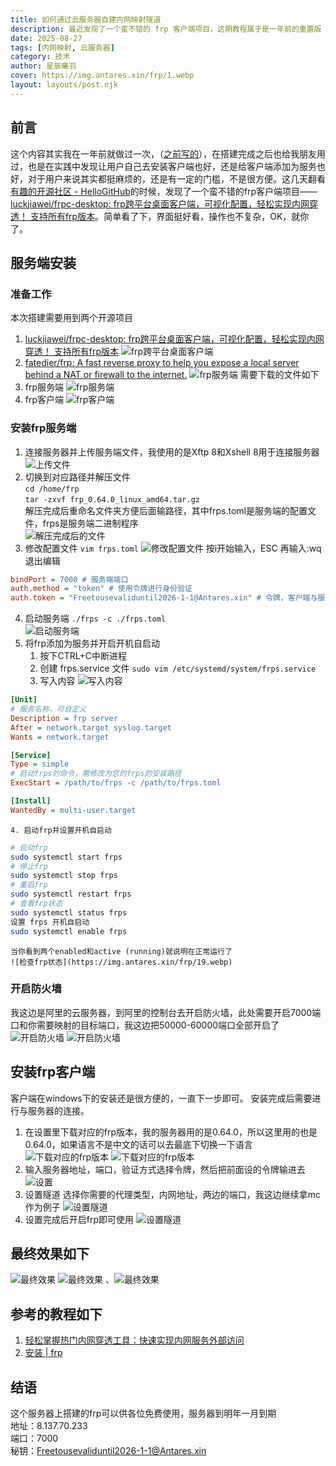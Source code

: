 ```yaml
---
title: 如何通过云服务器自建内网映射隧道
description: 最近发现了一个蛮不错的 frp 客户端项目，这期教程属于是一年前的重置版
date: 2025-08-27
tags: [内网映射, 云服务器]
category: 技术
author: 星辰曦羽
cover: https://img.antares.xin/frp/1.webp
layout: layouts/post.njk
---
```

## 前言
这个内容其实我在一年前就做过一次，（[之前写的](https://blog.antares.xin/zaxiang/163/)），在搭建完成之后也给我朋友用过，也是在实践中发现让用户自己去安装客户端也好，还是给客户端添加为服务也好，对于用户来说其实都挺麻烦的，还是有一定的门槛，不是很方便。这几天翻看[有趣的开源社区 - HelloGitHub](https://hellogithub.com/)的时候，发现了一个蛮不错的frp客户端项目——[luckjiawei/frpc-desktop: frp跨平台桌面客户端，可视化配置，轻松实现内网穿透！ 支持所有frp版本](https://github.com/luckjiawei/frpc-desktop)。简单看了下，界面挺好看，操作也不复杂，OK，就你了。
## 服务端安装
### 准备工作
本次搭建需要用到两个开源项目
1. [luckjiawei/frpc-desktop: frp跨平台桌面客户端，可视化配置，轻松实现内网穿透！ 支持所有frp版本](https://github.com/luckjiawei/frpc-desktop)
	 ![frp跨平台桌面客户端](https://img.antares.xin/frp/1.webp)
2. [fatedier/frp: A fast reverse proxy to help you expose a local server behind a NAT or firewall to the internet.](https://github.com/fatedier/frp)
	![frp服务端](https://img.antares.xin/frp/2.webp)
需要下载的文件如下
3. frp服务端
	 ![frp服务端](https://img.antares.xin/frp/3.webp)
4. frp客户端
	![frp客户端](https://img.antares.xin/frp/4.webp)
### 安装frp服务端
1. 连接服务器并上传服务端文件，我使用的是Xftp 8和Xshell 8用于连接服务器
	![上传文件](https://img.antares.xin/frp/5.webp)
2. 切换到对应路径并解压文件  
	`cd /home/frp`  
	`tar -zxvf frp_0.64.0_linux_amd64.tar.gz`  
	解压完成后重命名文件夹方便后面输路径，其中frps.toml是服务端的配置文件，frps是服务端二进制程序  
	![解压完成后的文件](https://img.antares.xin/frp/6.webp)
3. 修改配置文件
	`vim frps.toml`
	![修改配置文件](https://img.antares.xin/frp/7.webp)
	按i开始输入，ESC 再输入:wq退出编辑
```ini
bindPort = 7000 # 服务端端口
auth.method = "token" # 使用令牌进行身份验证 
auth.token = "Freetousevaliduntil2026-1-1@Antares.xin" # 令牌，客户端与服务端一致才能连接成功 推荐配置复杂一点
```
4. 启动服务端
	`./frps -c ./frps.toml`  
	![启动服务端](https://img.antares.xin/frp/8.webp)
5. 将frp添加为服务并开启开机自启动
	1. 按下CTRL+C中断进程
	2. 创建 frps.service 文件
	`sudo vim /etc/systemd/system/frps.service`
	3. 写入内容
	![写入内容](https://img.antares.xin/frp/18.webp)
	
```ini
[Unit]
# 服务名称，可自定义
Description = frp server
After = network.target syslog.target
Wants = network.target

[Service]
Type = simple
# 启动frps的命令，需修改为您的frps的安装路径
ExecStart = /path/to/frps -c /path/to/frps.toml

[Install]
WantedBy = multi-user.target
```
	4. 启动frp并设置开机自启动
```bash
# 启动frp
sudo systemctl start frps
# 停止frp
sudo systemctl stop frps
# 重启frp
sudo systemctl restart frps
# 查看frp状态
sudo systemctl status frps
设置 frps 开机自启动
sudo systemctl enable frps
```
	当你看到两个enabled和active (running)就说明在正常运行了
	![检查frp状态](https://img.antares.xin/frp/19.webp)
### 开启防火墙
我这边是阿里的云服务器，到阿里的控制台去开启防火墙，此处需要开启7000端口和你需要映射的目标端口，我这边把50000-60000端口全部开启了
![开启防火墙](https://img.antares.xin/frp/8-5.webp)
![开启防火墙](https://img.antares.xin/frp/8-9.webp)

## 安装frp客户端
客户端在windows下的安装还是很方便的，一直下一步即可。
安装完成后需要进行与服务器的连接。
1. 在设置里下载对应的frp版本，我的服务器用的是0.64.0，所以这里用的也是0.64.0，如果语言不是中文的话可以去最底下切换一下语言
	![下载对应的frp版本](https://img.antares.xin/frp/9.webp)
	![下载对应的frp版本](https://img.antares.xin/frp/10.webp)
2. 输入服务器地址，端口，验证方式选择令牌，然后把前面设的令牌输进去
	![设置](https://img.antares.xin/frp/11.webp)
3. 设置隧道
	选择你需要的代理类型，内网地址，两边的端口，我这边继续拿mc作为例子
	![设置隧道](https://img.antares.xin/frp/13.webp)
4. 设置完成后开启frp即可使用
	![设置隧道](https://img.antares.xin/frp/14.webp)
## 最终效果如下
![最终效果](https://img.antares.xin/frp/15.webp)
![最终效果](https://img.antares.xin/frp/16.webp)
、![最终效果](https://img.antares.xin/frp/17.webp)
## 参考的教程如下
1. [轻松掌握热门内网穿透工具：快速实现内网服务外部访问](https://jwinks.com/p/frp/#%E4%BB%80%E4%B9%88%E6%98%AF%E5%86%85%E7%BD%91%E7%A9%BF%E9%80%8F)
2. [安装 | frp](https://gofrp.org/zh-cn/docs/setup/)
## 结语
这个服务器上搭建的frp可以供各位免费使用，服务器到明年一月到期  
地址：8.137.70.233  
端口：7000  
秘钥：Freetousevaliduntil2026-1-1@Antares.xin

